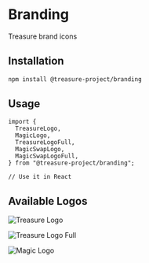 # Branding

Treasure brand icons

## Installation

```bash
npm install @treasure-project/branding
```

## Usage

```tsx
import {
  TreasureLogo,
  MagicLogo,
  TreasureLogoFull,
  MagicSwapLogo,
  MagicSwapLogoFull,
} from "@treasure-project/branding";

// Use it in React
```

## Available Logos

![Treasure Logo](https://user-images.githubusercontent.com/15570714/222627306-71191ef5-6462-4d6c-9e3b-5e9d841c05dc.png)

![Treasure Logo Full](https://user-images.githubusercontent.com/15570714/222627298-51b21bf7-8027-4038-85bc-77b9d7a224f6.png)

![Magic Logo](https://user-images.githubusercontent.com/15570714/222627295-ccdc1755-3f08-4887-bb6e-07206a5fea6c.png)
